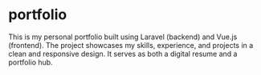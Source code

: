 # portfolio
This is my personal portfolio built using Laravel (backend) and Vue.js (frontend). The project showcases my skills, experience, and projects in a clean and responsive design. It serves as both a digital resume and a portfolio hub.
